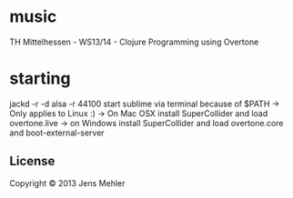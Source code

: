 # music

TH Mittelhessen - WS13/14 - Clojure Programming using Overtone

# starting
jackd -r -d alsa -r 44100
start sublime via terminal because of $PATH
-> Only applies to Linux :)
-> On Mac OSX install SuperCollider and load overtone.live
-> on Windows install SuperCollider and load overtone.core and boot-external-server

## License

Copyright © 2013 Jens Mehler
